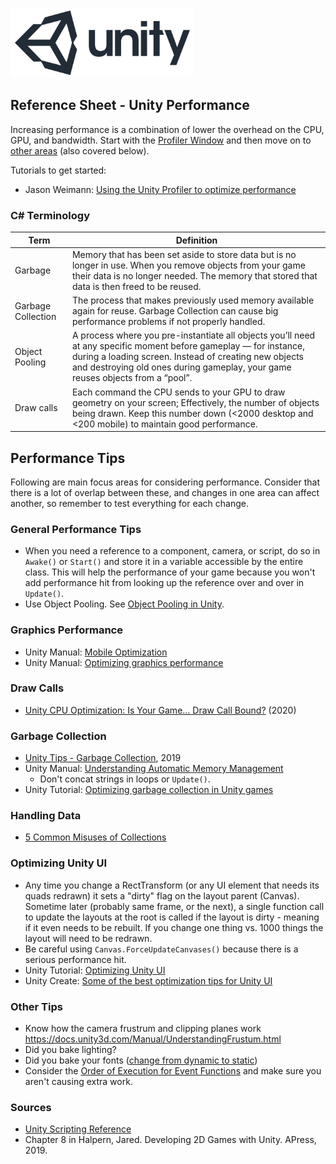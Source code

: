 

![unity logo](images/unity-logo-293w.png)

## Reference Sheet - Unity Performance


Increasing performance is a combination of lower the overhead on the CPU, GPU, and bandwidth. Start with the [Profiler Window](https://docs.unity3d.com/Manual/ProfilerWindow.html) and then move on to [other areas](https://docs.unity3d.com/Manual/Profiler.html) (also covered below).

Tutorials to get started:

- Jason Weimann: [Using the Unity Profiler to optimize performance](https://www.youtube.com/watch?v=fROTtgZK-Zs)


### C# Terminology

Term | Definition
--- | ---
Garbage | Memory that has been set aside to store data but is no longer in use.  When you remove objects from your game their data is no longer needed. The memory that stored that data is then freed to be reused.
Garbage Collection | The process that makes previously used memory available again for reuse. Garbage Collection can cause big performance problems if not properly handled.
Object Pooling | A process where you pre-instantiate all objects you’ll need at any specific moment before gameplay — for instance, during a loading screen. Instead of creating new objects and destroying old ones during gameplay, your game reuses objects from a “pool”.
Draw calls | Each command the CPU sends to your GPU to draw geometry on your screen; Effectively, the number of objects being drawn. Keep this number down (<2000 desktop and <200 mobile) to maintain good performance.



## Performance Tips

Following are main focus areas for considering performance. Consider that there is a lot of overlap between these, and changes in one area can affect another, so remember to test everything for each change.



### General Performance Tips

- When you need a reference to a component, camera, or script, do so in `Awake()` or `Start()` and store it in a variable accessible by the entire class. This will help the performance of your game because you won't add performance hit from looking up the reference over and over in `Update()`.
- Use Object Pooling. See [Object Pooling in Unity](https://www.raywenderlich.com/847-object-pooling-in-unity).

### Graphics Performance

- Unity Manual: [Mobile Optimization](https://docs.unity3d.com/Manual/MobileOptimisation.html)
- Unity Manual: [Optimizing graphics performance](https://docs.unity3d.com/Manual/OptimizingGraphicsPerformance.html)



### Draw Calls

- [Unity CPU Optimization: Is Your Game… Draw Call Bound?](https://www.gamasutra.com/blogs/RubenTorresBonet/20200513/362872/Unity_CPU_Optimization_Is_Your_Game_Draw_Call_Bound.php) (2020)



### Garbage Collection

- [Unity Tips - Garbage Collection](https://danielilett.com/2019-08-05-unity-tips-1-garbage-collection/), 2019
- Unity Manual: [Understanding Automatic Memory Management](https://docs.unity3d.com/Manual/UnderstandingAutomaticMemoryManagement.html)
    - Don't concat strings in loops or `Update()`.
- Unity Tutorial: [Optimizing garbage collection in Unity games](https://unity3d.com/learn/tutorials/topics/performance-optimization/optimizing-garbage-collection-unity-games)





### Handling Data

- [5 Common Misuses of Collections](https://www.jacksondunstan.com/articles/5145)



### Optimizing Unity UI

- Any time you change a RectTransform (or any UI element that needs its quads redrawn) it sets a "dirty" flag on the layout parent (Canvas). Sometime later (probably same frame, or the next), a single function call to update the layouts at the root is called if the layout is dirty - meaning if it even needs to be rebuilt. If you change one thing vs. 1000 things the layout will need to be redrawn.
- Be careful using `Canvas.ForceUpdateCanvases()` because there is a serious performance hit.
- Unity Tutorial: [Optimizing Unity UI](https://learn.unity.com/tutorial/optimizing-unity-ui#5c7f8528edbc2a002053b5a0)
- Unity Create: [Some of the best optimization tips for Unity UI](https://create.unity3d.com/Unity-UI-optimization-tips)



### Other Tips

- Know how the camera frustrum and clipping planes work https://docs.unity3d.com/Manual/UnderstandingFrustum.html
- Did you bake lighting?
- Did you bake your fonts ([change from dynamic to static](https://youtu.be/NY1xKqCIj3c?t=849))
- Consider the [Order of Execution for Event Functions](https://docs.unity3d.com/Manual/ExecutionOrder.html) and make sure you aren't causing extra work.



### Sources
- [Unity Scripting Reference](https://docs.unity3d.com/ScriptReference/index.html)
- Chapter 8 in Halpern, Jared. Developing 2D Games with Unity. APress, 2019.
